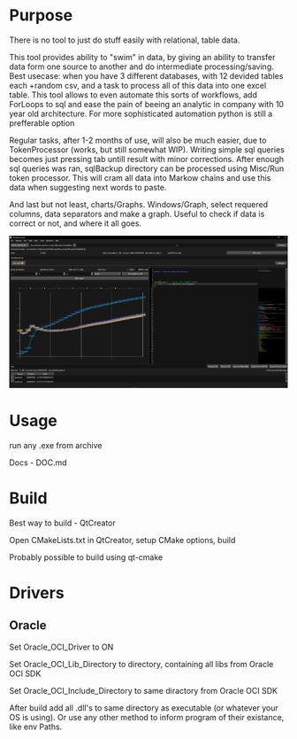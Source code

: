 # Purpose
There is no tool to just do stuff easily with relational, table data.

This tool provides ability to "swim" in data, by giving an ability to transfer data form one source to another and do intermediate processing/saving. Best usecase: when you have 3 different databases, with 12 devided tables each +random csv, and a task to process all of this data into one excel table. This tool allows to even automate this sorts of workflows, add ForLoops to sql and ease the pain of beeing an analytic in company with 10 year old architecture. For more sophisticated automation python is still a prefferable option

Regular tasks, after 1-2 months of use, will also be much easier, due to TokenProcessor (works, but still somewhat WIP). Writing simple sql queries becomes just pressing tab untill result with minor corrections. After enough sql queries was ran, sqlBackup directory can be processed using Misc/Run token processor. This will cram all data into Markow chains and use this data when suggesting next words to paste.

And last but not least, charts/Graphs. Windows/Graph, select requered columns, data separators and make a graph. Useful to check if data is correct or not, and where it all goes.

![github3](https://github.com/gfifgfifofich/DB_loader/blob/main/Assets/Demo1.png)
# Usage
run any .exe from archive

Docs - DOC.md

# Build
Best way to build - QtCreator

Open CMakeLists.txt in QtCreator, setup CMake options, build

Probably possible to build using qt-cmake

# Drivers
## Oracle
Set Oracle_OCI_Driver to ON

Set Oracle_OCI_Lib_Directory to directory, containing all libs from Oracle OCI SDK

Set Oracle_OCI_Include_Directory to same diractory from Oracle OCI SDK

After build add all .dll's to same directory as executable (or whatever your OS is using). Or use any other method to inform program of their existance, like env Paths. 
